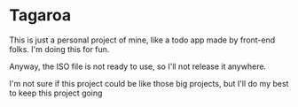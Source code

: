 # Tagaroa

This is just a personal project of mine, like a todo app made by front-end folks. I'm doing this for fun.

Anyway, the ISO file is not ready to use, so I'll not release it anywhere.

I'm not sure if this project could be like those big projects, but I'll do my best to keep this project going
